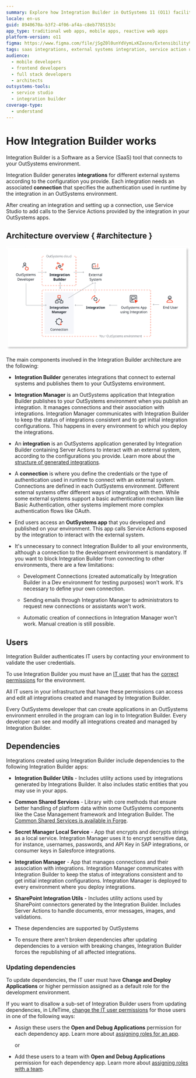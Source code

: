 ```yaml
---
summary: Explore how Integration Builder in OutSystems 11 (O11) facilitates seamless integrations with external systems through a structured SaaS tool.
locale: en-us
guid: 8940670a-b3f2-4f06-af4a-c8eb7785153c
app_type: traditional web apps, mobile apps, reactive web apps
platform-version: o11
figma: https://www.figma.com/file/jSgZ0l0unYdVymLxKZasno/Extensibility%20and%20Integration?node-id=1019:2059
tags: saas integrations, external systems integration, service action usage, integration architecture, integration management
audience:
  - mobile developers
  - frontend developers
  - full stack developers
  - architects
outsystems-tools:
  - service studio
  - integration builder
coverage-type:
  - understand
---
```


# How Integration Builder works

Integration Builder is a Software as a Service (SaaS) tool that connects to your OutSystems environment.

Integration Builder generates **integrations** for different external systems according to the configuration you provide. Each integration needs an associated **connection** that specifies the authentication used in runtime by the integration in an OutSystems environment.

After creating an integration and setting up a connection, use Service Studio to add calls to the Service Actions provided by the integration in your OutSystems apps.

## Architecture overview { #architecture }

![Diagram illustrating the architecture of Integration Builder, including components such as Integration Builder, Integration Manager, integrations, connections, and OutSystems apps.](images/architecture-diag.png "Integration Builder Architecture Diagram")

The main components involved in the Integration Builder architecture are the following:

* **Integration Builder** generates integrations that connect to external systems and publishes them to your OutSystems environment.

* **Integration Manager** is an OutSystems application that Integration Builder publishes to your OutSystems environment when you publish an integration. It manages connections and their association with integrations.
    Integration Manager communicates with Integration Builder to keep the status of integrations consistent and to get initial integration configurations. This happens in every environment to which you deploy the integrations.

* An **integration** is an OutSystems application generated by Integration Builder containing Server Actions to interact with an external system, according to the configurations you provide. Learn more about the [structure of generated integrations](structure.md).

* A **connection** is where you define the credentials or the type of authentication used in runtime to connect with an external system. Connections are defined in each OutSystems environment.
    Different external systems offer different ways of integrating with them. While some external systems support a basic authentication mechanism like Basic Authentication, other systems implement more complex authentication flows like OAuth.

* End users access an **OutSystems app** that you developed and published on your environment. This app calls Service Actions exposed by the integration to interact with the external system.

<div class="info" markdown="1">

* It's unnecessary to connect Integration Builder to all your environments,
  although a connection to the development environment is mandatory. If you
  want to block Integration Builder from connecting to other environments,
  there are a few limitations:

    * Development Connections (created automatically by Integration Builder in
      a Dev environment for testing purposes) won't work. It's necessary to
      define your own connection.

    * Sending emails through Integration Manager to administrators to
      request new connections or assistants won't work.

    * Automatic creation of connections in Integration Manager won't work.
      Manual creation is still possible.

</div>

## Users

Integration Builder authenticates IT users by contacting your environment to validate the user credentials.

To use Integration Builder you must have an [IT user](../../manage-platform-app-lifecycle/manage-it-teams/intro.md) that has the [correct permissions](set-up.md#prerequisites) for the environment.

All IT users in your infrastructure that have these permissions can access and edit all integrations created and managed by Integration Builder.

Every OutSystems developer that can create applications in an OutSystems environment enrolled in the program can log in to Integration Builder. Every developer can see and modify all integrations created and managed by Integration Builder.

## Dependencies

Integrations created using Integration Builder include dependencies to the following Integration Builder apps:

* **Integration Builder Utils** - Includes utility actions used by integrations generated by Integrations Builder. It also includes static entities that you may use in your apps.

* **Common Shared Services** - Library with core methods that ensure better handling of platform data within some OutSystems components like the Case Management framework and Integration Builder. The [Common Shared Services is available in Forge](https://www.outsystems.com/forge/component-overview/9955/common-shared-services).

* **Secret Manager Local Service** - App that encrypts and decrypts strings as a local service. Integration Manager uses it to encrypt sensitive data, for instance, usernames, passwords, and API Key in SAP integrations, or consumer keys in Salesforce integrations.

* **Integration Manager** - App that manages connections and their association with integrations. Integration Manager communicates with Integration Builder to keep the status of integrations consistent and to get initial integration configurations. Integration Manager is deployed to every environment where you deploy integrations.

* **SharePoint Integration Utils** -  Includes utility actions used by SharePoint connectors generated by the Integration Builder. Includes Server Actions to handle documents, error messages, images, and validations.

<div class="warning" markdown="1">

* These dependencies are supported by OutSystems

* To ensure there aren't broken dependencies after updating dependencies to a version with breaking changes, Integration Builder forces the republishing of all affected integrations.

</div>

### Updating dependencies

To update dependencies, the IT user must have **Change and Deploy Applications** or higher permission assigned as a default role for the development environment.

<div class="info" markdown="1">

If you want to disallow a sub-set of Integration Builder users from updating dependencies, in LifeTime, [change the IT user permissions](../../manage-platform-app-lifecycle/manage-it-teams/about-permission-levels.md) for those users in one of the following ways:

* Assign these users the **Open and Debug Applications** permission for each dependency app. Learn more about [assigning roles for an app](../../manage-platform-app-lifecycle/manage-it-teams/about-permission-levels.md#role-assigned-to-users-for-a-specific-application).

    or

* Add these users to a team with **Open and Debug Applications** permission for each dependency app. Learn more about [assigning roles with a team](../../manage-platform-app-lifecycle/manage-it-teams/about-permission-levels.md#role-assigned-to-users-for-a-team).

</div>

